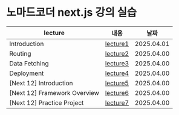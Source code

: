 # 노마드코더 next.js 강의 실습

|lecture|내용|날짜|
|------|---|---|
|Introduction|[lecture1](https://github.com/YSP97/learn-nextjs/tree/main/app/introduction)|2025.04.01|
|Routing|[lecture2](https://github.com/YSP97/learn-nextjs/tree/main/app/introduction)|2025.04.00|
|Data Fetching|[lecture3](https://github.com/YSP97/learn-nextjs/tree/main/app/introduction)|2025.04.00|
|Deployment|[lecture4](https://github.com/YSP97/learn-nextjs/tree/main/app/introduction)|2025.04.00|
|[Next 12] Introduction|[lecture5](https://github.com/YSP97/learn-nextjs/tree/main/app/introduction)|2025.04.00|
|[Next 12] Framework Overview|[lecture6](https://github.com/YSP97/learn-nextjs/tree/main/app/introduction)|2025.04.00|
|[Next 12] Practice Project|[lecture7](https://github.com/YSP97/learn-nextjs/tree/main/app/introduction)|2025.04.00|
